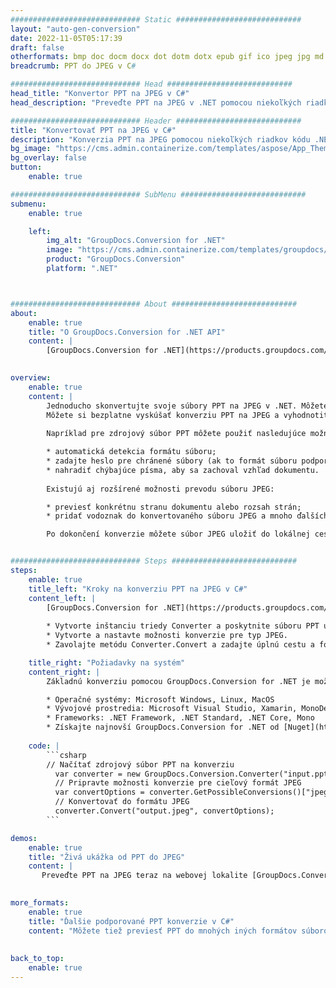 ```yaml
---
############################# Static ############################
layout: "auto-gen-conversion"
date: 2022-11-05T05:17:39
draft: false
otherformats: bmp doc docm docx dot dotm dotx epub gif ico jpeg jpg md odt ott pdf png psd rtf tex tif tiff txt xps
breadcrumb: PPT do JPEG v C#

############################# Head ############################
head_title: "Konvertor PPT na JPEG v C#"
head_description: "Preveďte PPT na JPEG v .NET pomocou niekoľkých riadkov kódu. Použite rozhranie GroupDocs Document Conversion API na konverziu viac ako 160 formátov súborov."

############################# Header ############################
title: "Konvertovať PPT na JPEG v C#"
description: "Konverzia PPT na JPEG pomocou niekoľkých riadkov kódu .NET"
bg_image: "https://cms.admin.containerize.com/templates/aspose/App_Themes/V3/images/bg/header1.png"
bg_overlay: false
button:
    enable: true

############################# SubMenu ############################
submenu:
    enable: true

    left:
        img_alt: "GroupDocs.Conversion for .NET"
        image: "https://cms.admin.containerize.com/templates/groupdocs/images/product-logos/90x90-noborder/groupdocs-conversion-net.png"
        product: "GroupDocs.Conversion"
        platform: ".NET"



############################# About ############################
about:
    enable: true
    title: "O GroupDocs.Conversion for .NET API"
    content: |
        [GroupDocs.Conversion for .NET](https://products.groupdocs.com/conversion/net/) možno použiť na konverziu formátov Microsoft Word, Excel, PowerPoint, PDF, Visio a ďalších. GroupDocs.Conversion je samostatné API, ktoré je vhodné pre back-end a interné systémy, kde sa vyžaduje vysoký výkon. Nezávisí od žiadneho softvéru, ako je Microsoft alebo Open Office.
    

overview:
    enable: true
    content: |
        Jednoducho skonvertujte svoje súbory PPT na JPEG v .NET. Môžete použiť iba pár C# kódových riadkov na ľubovoľnej platforme podľa vášho výberu, napríklad - Windows, Linux, macOS.
        Môžete si bezplatne vyskúšať konverziu PPT na JPEG a vyhodnotiť kvalitu výsledkov konverzie. Spolu s jednoduchými scenármi konverzie súborov môžete vyskúšať pokročilejšie možnosti načítania zdrojového PPT súboru a uloženia výstupného JPEG výsledku. 
        
        Napríklad pre zdrojový súbor PPT môžete použiť nasledujúce možnosti načítania:

        * automatická detekcia formátu súboru;
        * zadajte heslo pre chránené súbory (ak to formát súboru podporuje);
        * nahradiť chýbajúce písma, aby sa zachoval vzhľad dokumentu.
        
        Existujú aj rozšírené možnosti prevodu súboru JPEG:

        * previesť konkrétnu stranu dokumentu alebo rozsah strán;
        * pridať vodoznak do konvertovaného súboru JPEG a mnoho ďalších.

        Po dokončení konverzie môžete súbor JPEG uložiť do lokálnej cesty k súboru alebo do akéhokoľvek úložiska tretej strany, ako je FTP, Amazon S3, Disk Google, Dropbox atď. Upozorňujeme, že chcete konvertovať PPT na {{ TO}} nie je potrebné inštalovať žiadny ďalší softvér – ako MS Office, Open Office, Adobe Acrobat Reader atď.


############################# Steps ############################
steps:
    enable: true
    title_left: "Kroky na konverziu PPT na JPEG v C#"
    content_left: |
        [GroupDocs.Conversion for .NET](https://products.groupdocs.com/conversion/net/) uľahčuje vývojárom konverziu súboru PPT na JPEG pomocou niekoľkých riadkov kódu.
        
        * Vytvorte inštanciu triedy Converter a poskytnite súboru PPT úplnú cestu
        * Vytvorte a nastavte možnosti konverzie pre typ JPEG.
        * Zavolajte metódu Converter.Convert a zadajte úplnú cestu a formát (JPEG) ako parameter

    title_right: "Požiadavky na systém"
    content_right: |
        Základnú konverziu pomocou GroupDocs.Conversion for .NET je možné vykonať v niekoľkých jednoduchých krokoch. Naše API sú podporované na všetkých hlavných platformách a operačných systémoch. Pred spustením nižšie uvedeného kódu sa uistite, že máte vo svojom systéme nainštalované nasledujúce predpoklady.

        * Operačné systémy: Microsoft Windows, Linux, MacOS
        * Vývojové prostredia: Microsoft Visual Studio, Xamarin, MonoDevelop
        * Frameworks: .NET Framework, .NET Standard, .NET Core, Mono
        * Získajte najnovší GroupDocs.Conversion for .NET od [Nuget](https://www.nuget.org/packages/groupdocs.conversion)
         
    code: |
        ```csharp    
        // Načítať zdrojový súbor PPT na konverziu
          var converter = new GroupDocs.Conversion.Converter("input.ppt");
          // Pripravte možnosti konverzie pre cieľový formát JPEG
          var convertOptions = converter.GetPossibleConversions()["jpeg"].ConvertOptions;
          // Konvertovať do formátu JPEG
          converter.Convert("output.jpeg", convertOptions);
        ```

demos:
    enable: true
    title: "Živá ukážka od PPT do JPEG"
    content: |
       Preveďte PPT na JPEG teraz na webovej lokalite [GroupDocs.Conversion App](https://products.groupdocs.app/conversion/family). Online demo má nasledujúce výhody
          

more_formats:
    enable: true
    title: "Ďalšie podporované PPT konverzie v C#"
    content: "Môžete tiež previesť PPT do mnohých iných formátov súborov. Pozrite si zoznam nižšie."
       
       
back_to_top:
    enable: true
---
```

